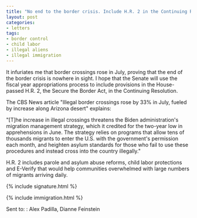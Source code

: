 ```yaml
---
title: "No end to the border crisis. Include H.R. 2 in the Continuing Resolution."
layout: post
categories:
- letters
tags:
- border control
- child labor
- illegal aliens
- illegal immigration
---
```


It infuriates me that border crossings rose in July, proving that the end of the border crisis is nowhere in sight. I hope that the Senate will use the fiscal year appropriations process to include provisions in the House-passed H.R. 2, the Secure the Border Act, in the Continuing Resolution.

The CBS News article "Illegal border crossings rose by 33% in July, fueled by increase along Arizona desert" explains:

"\[T\]he increase in illegal crossings threatens the Biden administration's migration management strategy, which it credited for the two-year low in apprehensions in June. The strategy relies on programs that allow tens of thousands migrants to enter the U.S. with the government's permission each month, and heighten asylum standards for those who fail to use these procedures and instead cross into the country illegally."

H.R. 2 includes parole and asylum abuse reforms, child labor protections and E-Verify that would help communities overwhelmed with large numbers of migrants arriving daily.

{% include signature.html %}

{% include immigration.html %}

Sent to:
: Alex Padilla, Dianne Feinstein
